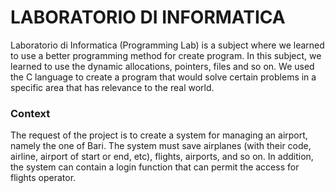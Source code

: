 <h1>LABORATORIO DI INFORMATICA</h1>
<p>
Laboratorio di Informatica (Programming Lab) is a subject where we learned to use a better programming method for create program. 
In this subject, we learned to use the dynamic allocations, pointers, files and so on. We used the C language to create a program 
that would solve certain problems in a specific area that has relevance to the real world.
</p>
<h3>Context</h3>
<p>
The request of the project is to create a system for managing an airport, namely the one of Bari. The system must save airplanes 
(with their code, airline, airport of start or end, etc), flights, airports, and so on. In addition, the system can contain a 
login function that can permit the access for flights operator.
</p>

